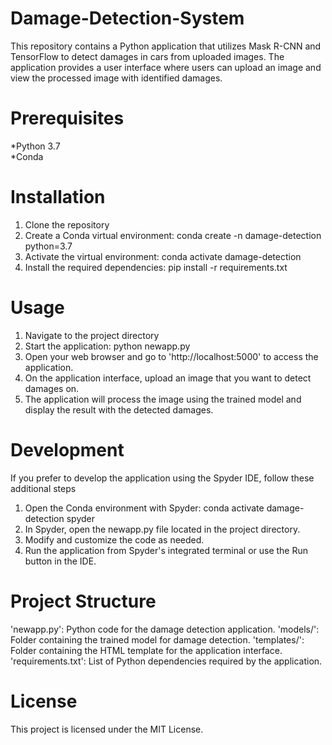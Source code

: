 # Damage-Detection-System
This repository contains a Python application that utilizes Mask R-CNN and TensorFlow to detect damages in cars from uploaded images. The application provides a user interface where users can upload an image and view the processed image with identified damages.

# Prerequisites
*Python 3.7   
*Conda

# Installation
1. Clone the repository
2. Create a Conda virtual environment: conda create -n damage-detection python=3.7
3. Activate the virtual environment: conda activate damage-detection
4. Install the required dependencies: pip install -r requirements.txt

# Usage
1. Navigate to the project directory
2. Start the application: python newapp.py
3. Open your web browser and go to 'http://localhost:5000' to access the application.
4. On the application interface, upload an image that you want to detect damages on.
5. The application will process the image using the trained model and display the result with the detected damages.

# Development
If you prefer to develop the application using the Spyder IDE, follow these additional steps

1. Open the Conda environment with Spyder:
  conda activate damage-detection
  spyder
2. In Spyder, open the newapp.py file located in the project directory.
3. Modify and customize the code as needed.
4. Run the application from Spyder's integrated terminal or use the Run button in the IDE.

# Project Structure
'newapp.py': Python code for the damage detection application.
'models/': Folder containing the trained model for damage detection.
'templates/': Folder containing the HTML template for the application interface.
'requirements.txt': List of Python dependencies required by the application.

# License
This project is licensed under the MIT License.
